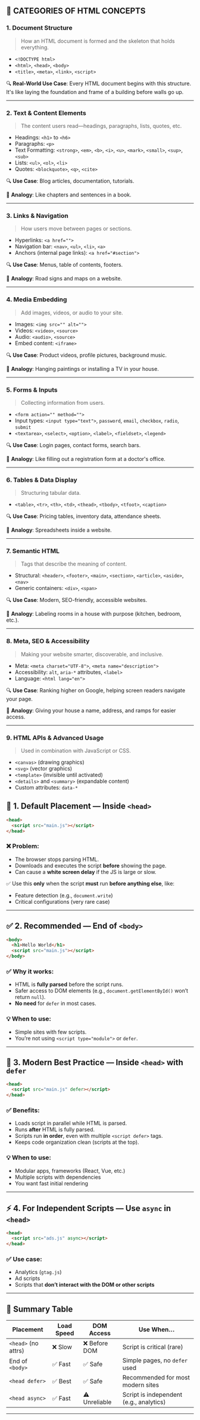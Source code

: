 ## 🧩 CATEGORIES OF HTML CONCEPTS

### 1. **Document Structure**

> How an HTML document is formed and the skeleton that holds everything.

- `<!DOCTYPE html>`
- `<html>`, `<head>`, `<body>`
- `<title>`, `<meta>`, `<link>`, `<script>`

🔍 **Real-World Use Case**: Every HTML document begins with this structure. It's like laying the foundation and frame of a building before walls go up.

---

### 2. **Text & Content Elements**

> The content users read—headings, paragraphs, lists, quotes, etc.

- Headings: `<h1>` to `<h6>`
- Paragraphs: `<p>`
- Text Formatting: `<strong>`, `<em>`, `<b>`, `<i>`, `<u>`, `<mark>`, `<small>`, `<sup>`, `<sub>`
- Lists: `<ul>`, `<ol>`, `<li>`
- Quotes: `<blockquote>`, `<q>`, `<cite>`

🔍 **Use Case**: Blog articles, documentation, tutorials.

🧠 **Analogy**: Like chapters and sentences in a book.

---

### 3. **Links & Navigation**

> How users move between pages or sections.

- Hyperlinks: `<a href="">`
- Navigation bar: `<nav>`, `<ul>`, `<li>`, `<a>`
- Anchors (internal page links): `<a href="#section">`

🔍 **Use Case**: Menus, table of contents, footers.

🧠 **Analogy**: Road signs and maps on a website.

---

### 4. **Media Embedding**

> Add images, videos, or audio to your site.

- Images: `<img src="" alt="">`
- Videos: `<video>`, `<source>`
- Audio: `<audio>`, `<source>`
- Embed content: `<iframe>`

🔍 **Use Case**: Product videos, profile pictures, background music.

🧠 **Analogy**: Hanging paintings or installing a TV in your house.

---

### 5. **Forms & Inputs**

> Collecting information from users.

- `<form action="" method="">`
- Input types: `<input type="text">`, `password`, `email`, `checkbox`, `radio`, `submit`
- `<textarea>`, `<select>`, `<option>`, `<label>`, `<fieldset>`, `<legend>`

🔍 **Use Case**: Login pages, contact forms, search bars.

🧠 **Analogy**: Like filling out a registration form at a doctor's office.

---

### 6. **Tables & Data Display**

> Structuring tabular data.

- `<table>`, `<tr>`, `<th>`, `<td>`, `<thead>`, `<tbody>`, `<tfoot>`, `<caption>`

🔍 **Use Case**: Pricing tables, inventory data, attendance sheets.

🧠 **Analogy**: Spreadsheets inside a website.

---

### 7. **Semantic HTML**

> Tags that describe the meaning of content.

- Structural: `<header>`, `<footer>`, `<main>`, `<section>`, `<article>`, `<aside>`, `<nav>`
- Generic containers: `<div>`, `<span>`

🔍 **Use Case**: Modern, SEO-friendly, accessible websites.

🧠 **Analogy**: Labeling rooms in a house with purpose (kitchen, bedroom, etc.).

---

### 8. **Meta, SEO & Accessibility**

> Making your website smarter, discoverable, and inclusive.

- Meta: `<meta charset="UTF-8">`, `<meta name="description">`
- Accessibility: `alt`, `aria-*` attributes, `<label>`
- Language: `<html lang="en">`

🔍 **Use Case**: Ranking higher on Google, helping screen readers navigate your page.

🧠 **Analogy**: Giving your house a name, address, and ramps for easier access.

---

### 9. **HTML APIs & Advanced Usage**

> Used in combination with JavaScript or CSS.

- `<canvas>` (drawing graphics)
- `<svg>` (vector graphics)
- `<template>` (invisible until activated)
- `<details>` and `<summary>` (expandable content)
- Custom attributes: `data-*`

## 🧭 1. **Default Placement — Inside `<head>`**

```html
<head>
  <script src="main.js"></script>
</head>
```

### ❌ Problem:

- The browser stops parsing HTML.
- Downloads and executes the script **before** showing the page.
- Can cause a **white screen delay** if the JS is large or slow.

✅ Use this **only** when the script **must** run **before anything else**, like:

- Feature detection (e.g., `document.write`)
- Critical configurations (very rare case)

---

## ✅ 2. **Recommended — End of `<body>`**

```html
<body>
  <h1>Hello World</h1>
  <script src="main.js"></script>
</body>
```

### ✅ Why it works:

- HTML is **fully parsed** before the script runs.
- Safer access to DOM elements (e.g., `document.getElementById()` won’t return `null`).
- **No need** for `defer` in most cases.

### 💡 When to use:

- Simple sites with few scripts.
- You’re not using `<script type="module">` or `defer`.

---

## 🧪 3. **Modern Best Practice — Inside `<head>` with `defer`**

```html
<head>
  <script src="main.js" defer></script>
</head>
```

### ✅ Benefits:

- Loads script in parallel while HTML is parsed.
- Runs **after** HTML is fully parsed.
- Scripts run **in order**, even with multiple `<script defer>` tags.
- Keeps code organization clean (scripts at the top).

### 💡 When to use:

- Modular apps, frameworks (React, Vue, etc.)
- Multiple scripts with dependencies
- You want fast initial rendering

---

## ⚡ 4. **For Independent Scripts — Use `async` in `<head>`**

```html
<head>
  <script src="ads.js" async></script>
</head>
```

### ✅ Use case:

- Analytics (`gtag.js`)
- Ad scripts
- Scripts that **don’t interact with the DOM or other scripts**

---

## 🧠 Summary Table

| Placement           | Load Speed | DOM Access    | Use When…                               |
| ------------------- | ---------- | ------------- | --------------------------------------- |
| `<head>` (no attrs) | ❌ Slow    | ❌ Before DOM | Script is critical (rare)               |
| End of `<body>`     | ✅ Fast    | ✅ Safe       | Simple pages, no `defer` used           |
| `<head defer>`      | ✅ Best    | ✅ Safe       | Recommended for most modern sites       |
| `<head async>`      | ✅ Fast    | ⚠️ Unreliable | Script is independent (e.g., analytics) |

---
